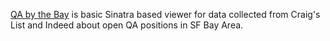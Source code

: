 [QA by the Bay](https://qabythebay.herokuapp.com/) is basic Sinatra based viewer for data collected from Craig's List and Indeed 
about open QA positions in SF Bay Area.
